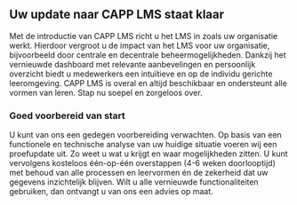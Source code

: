 ## Uw update naar CAPP LMS staat klaar

Met de introductie van CAPP LMS richt u het LMS in zoals uw organisatie werkt. Hierdoor vergroot u de impact van het LMS voor uw organisatie, bijvoorbeeld door centrale en decentrale beheermogelijkheden. Dankzij het vernieuwde dashboard met relevante aanbevelingen en persoonlijk overzicht biedt u medewerkers een intuïtieve en op de individu gerichte leeromgeving. CAPP LMS is overal en altijd beschikbaar en ondersteunt alle vormen van leren. Stap nu soepel en zorgeloos over.

### Goed voorbereid van start

U kunt van ons een gedegen voorbereiding verwachten. Op basis van een functionele en technische analyse van uw huidige situatie voeren wij een proefupdate uit. Zo weet u wat u krijgt en waar mogelijkheden zitten. U kunt vervolgens kosteloos één-op-één overstappen (4-6 weken doorlooptijd) met behoud van alle processen en leervormen én de zekerheid dat uw gegevens inzichtelijk blijven. Wilt u alle vernieuwde functionaliteiten gebruiken, dan ontvangt u van ons een advies op maat.
